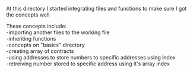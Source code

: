 At this directory I started integrating files and functions to make sure
I got the concepts well <br />

These concepts include:<br />
	-importing another files to the working file<br />
	-inheriting functions<br />
	-concepts on "basics" directory <br />
	-creating array of contracts<br />
	-using addresses to store numbers to specific addresses using index<br />
	-retreiving number stored to specific address using it's array index<br />
